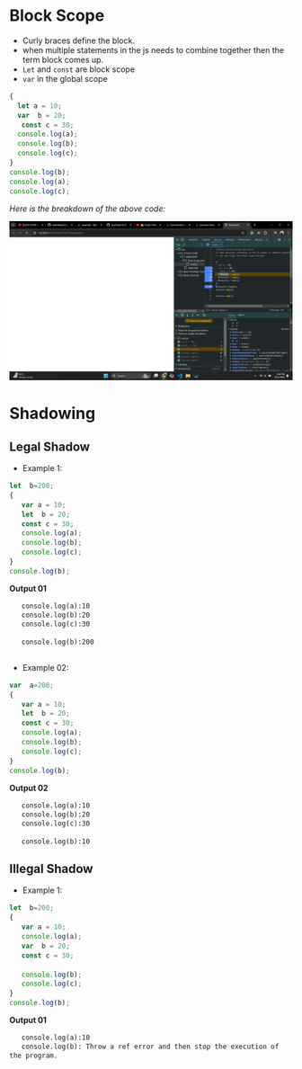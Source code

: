 # Block Scope 
- Curly braces define the block.
- when multiple statements in the js needs to combine together then the term block comes up.
- `Let` and `const` are block scope 
- `var` in the global scope

``` js
{
  let a = 10;
  var  b = 20;
   const c = 30;
  console.log(a);
  console.log(b);
  console.log(c);
}
console.log(b);
console.log(a);
console.log(c);
```
*Here is the breakdown of the above code:*


<img src="./image/Screenshot (247).png">

# Shadowing
## Legal Shadow
- Example 1:
``` js
let  b=200;
{
   var a = 10;
   let  b = 20;
   const c = 30;
   console.log(a);
   console.log(b);
   console.log(c);
}
console.log(b);
```
**Output 01**

```
   console.log(a):10
   console.log(b):20
   console.log(c):30
   
   console.log(b):200
  
```
- Example 02:
``` js
var  a=200;
{
   var a = 10;
   let  b = 20;
   const c = 30;
   console.log(a);
   console.log(b);
   console.log(c);
}
console.log(b);
```
**Output 02**
```
   console.log(a):10
   console.log(b):20
   console.log(c):30
   
   console.log(b):10

```
## Illegal Shadow
- Example 1:
  
``` js
let  b=200;
{
   var a = 10;
   console.log(a);
   var  b = 20;
   const c = 30;
  
   console.log(b);
   console.log(c);
}
console.log(b);
```
**Output 01**
```
   console.log(a):10
   console.log(b): Throw a ref error and then stop the execution of the program.

  
```
